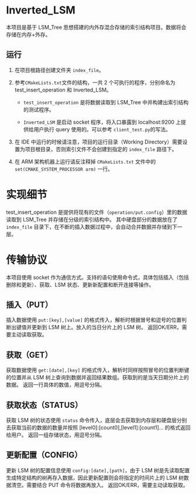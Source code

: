 # Inverted_LSM

  本项目是基于 LSM_Tree 思想搭建的内外存混合存储的索引结构项目。数据将会存储在内存+外存。
  

## 运行

1. 在项目根路径创建文件夹 `index_file`。

2. 参考`CMakeLists.txt`文件的结构，一共 2 个可执行的程序，分别命名为 test_insert_operation 和 Inverted_LSM。

   * `test_insert_operation` 是将数据读取到 LSM_Tree 中并构建出索引结构的测试程序。
   

   * `Inverted_LSM` 是启动 socket 程序，将入口暴露到 localhost:9200 上提供给用户执行 query 使用的。可以参考 `client_test.py`的写法。

3. 在 IDE 中运行的时候请注意，项目的运行目录（Working Directory）需要设置为项目根目录，否则索引文件不会创建到指定的 `index_file` 路径下。

4. 在 ARM 架构机器上运行请反注释掉 `CMakeLists.txt` 文件中的 `set(CMAKE_SYSTEM_PROCESSOR arm)` 一行。


# 实现细节

test_insert_operation 是提供将现有的文件（`operation/put.config`）里的数据读取到 LSM_Tree 并存储在分级的索引结构中。
其中硬盘部分的数据放在了 `index_file` 目录下，在不断的插入数据过程中，会自动合并数据并存储到下一层。



# 传输协议

本项目使用 socket 作为通信方式。支持的语句使用命令式，具体包括插入（包括删除和更新）、获取、LSM 状态、更新新配置和断开连接等操作。

## 插入（PUT）

   插入数据使用 `put:[key],[value]` 的格式传入，解析时根据冒号和逗号的位置判断出键值并更新到 LSM 树上。放入的当日分片上的 LSM 树。
   返回OK/ERR，需要主动读取获取。

## 获取（GET）

   获取数据使用 `get:[date],[key]`  的格式传入，解析时同样按照冒号的位置判断键的位置并从 LSM 树上查询到数据并返回结果数组。获取到的是当天日期分片上的数据。
   返回一行具体的数值，用逗号分隔。

## 获取状态（STATUS）

   获取 LSM 树的状态使用 `status` 命令传入，底层会去获取到内存层和硬盘层分别去获取当前的数据的数量并按照 [level0]:[count0],[level1]:[count1]... 的格式返回给用户。
   返回一组存储状态，用逗号分隔。

## 更新配置（CONFIG）

   更新 LSM 树的配置信息使用 `config:[date],[path]`，由于 LSM 树是先读取配置生成特定结构的树再存入数据，因此更新配置则会将指定的时间片上的 LSM 树数据清空。需要结合 PUT 命令将数据再放入。
   返回OK/ERR，需要主动读取获取。

